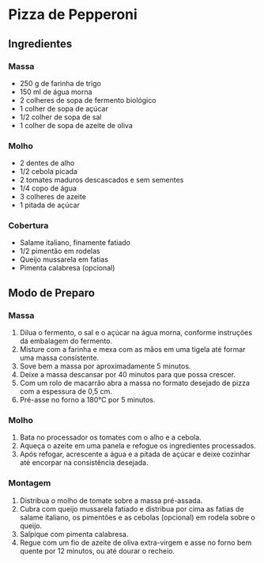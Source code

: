 # Pizza de Pepperoni
## Ingredientes
### Massa
 - 250 g de farinha de trigo
 - 150 ml de água morna
 - 2 colheres de sopa de fermento biológico
 - 1 colher de sopa de açúcar
 - 1/2 colher de sopa de sal
 - 1 colher de sopa de azeite de oliva
### Molho
 - 2 dentes de alho
 - 1/2 cebola picada
 - 2 tomates maduros descascados e sem sementes
 - 1/4 copo de água
 - 3 colheres de azeite
 - 1 pitada de açúcar
### Cobertura
 - Salame italiano, finamente fatiado
 - 1/2 pimentão em rodelas
 - Queijo mussarela em fatias
 - Pimenta calabresa (opcional)
 ## Modo de Preparo
 ### Massa
 1. Dilua o fermento, o sal e o açúcar na água morna, conforme instruções da embalagem do fermento.
 2. Misture com a farinha e mexa com as mãos em uma tigela até formar uma massa consistente.
 3. Sove bem a massa por aproximadamente 5 minutos.
 4. Deixe a massa descansar por 40 minutos para que possa crescer.
 5. Com um rolo de macarrão abra a massa no formato desejado de pizza com a espessura de 0,5 cm.
 6. Pré-asse no forno a 180°C por 5 minutos.
 ### Molho
 1. Bata no processador os tomates com o alho e a cebola.
 2. Aqueça o azeite em uma panela e refogue os ingredientes processados.
 3. Após refogar, acrescente a água e a pitada de açúcar e deixe cozinhar até encorpar na consistência desejada.
 ### Montagem
 1. Distribua o molho de tomate sobre a massa pré-assada.
 2. Cubra com queijo mussarela fatiado e distribua por cima as fatias de salame italiano, os pimentões e as cebolas (opcional) em rodela sobre o queijo.
 3. Salpique com pimenta calabresa.
 4. Regue com um fio de azeite de oliva extra-virgem e asse no forno bem quente por 12 minutos, ou até dourar o recheio.